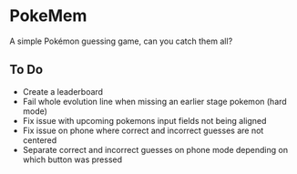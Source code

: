 # PokeMem
A simple Pokémon guessing game, can you catch them all?

## To Do
- Create a leaderboard
- Fail whole evolution line when missing an earlier stage pokemon (hard mode)
- Fix issue with upcoming pokemons input fields not being aligned
- Fix issue on phone where correct and incorrect guesses are not centered
- Separate correct and incorrect guesses on phone mode depending on which button was pressed
